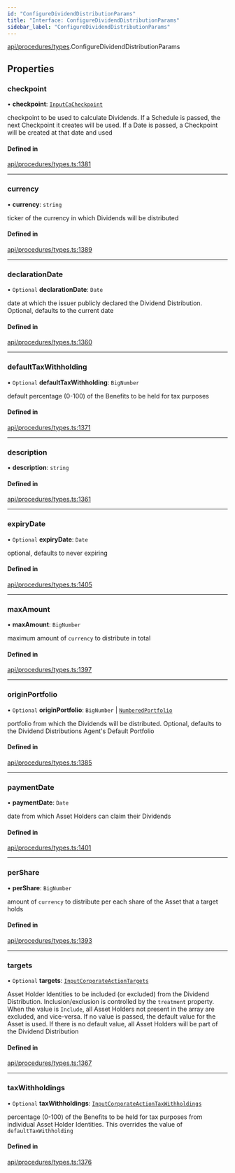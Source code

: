 ```yaml
---
id: "ConfigureDividendDistributionParams"
title: "Interface: ConfigureDividendDistributionParams"
sidebar_label: "ConfigureDividendDistributionParams"
---
```


[api/procedures/types](../../../../../modules/API/Procedures/Types/Types.md).ConfigureDividendDistributionParams

## Properties

### checkpoint

• **checkpoint**: [`InputCaCheckpoint`](../../../../../modules/API/Entities/Asset/Fungible/Checkpoints/Types/Types.md#inputcacheckpoint)

checkpoint to be used to calculate Dividends. If a Schedule is passed, the next Checkpoint it creates will be used.
  If a Date is passed, a Checkpoint will be created at that date and used

#### Defined in

[api/procedures/types.ts:1381](https://github.com/PolymeshAssociation/polymesh-sdk/blob/995f17653/src/api/procedures/types.ts#L1381)

___

### currency

• **currency**: `string`

ticker of the currency in which Dividends will be distributed

#### Defined in

[api/procedures/types.ts:1389](https://github.com/PolymeshAssociation/polymesh-sdk/blob/995f17653/src/api/procedures/types.ts#L1389)

___

### declarationDate

• `Optional` **declarationDate**: `Date`

date at which the issuer publicly declared the Dividend Distribution. Optional, defaults to the current date

#### Defined in

[api/procedures/types.ts:1360](https://github.com/PolymeshAssociation/polymesh-sdk/blob/995f17653/src/api/procedures/types.ts#L1360)

___

### defaultTaxWithholding

• `Optional` **defaultTaxWithholding**: `BigNumber`

default percentage (0-100) of the Benefits to be held for tax purposes

#### Defined in

[api/procedures/types.ts:1371](https://github.com/PolymeshAssociation/polymesh-sdk/blob/995f17653/src/api/procedures/types.ts#L1371)

___

### description

• **description**: `string`

#### Defined in

[api/procedures/types.ts:1361](https://github.com/PolymeshAssociation/polymesh-sdk/blob/995f17653/src/api/procedures/types.ts#L1361)

___

### expiryDate

• `Optional` **expiryDate**: `Date`

optional, defaults to never expiring

#### Defined in

[api/procedures/types.ts:1405](https://github.com/PolymeshAssociation/polymesh-sdk/blob/995f17653/src/api/procedures/types.ts#L1405)

___

### maxAmount

• **maxAmount**: `BigNumber`

maximum amount of `currency` to distribute in total

#### Defined in

[api/procedures/types.ts:1397](https://github.com/PolymeshAssociation/polymesh-sdk/blob/995f17653/src/api/procedures/types.ts#L1397)

___

### originPortfolio

• `Optional` **originPortfolio**: `BigNumber` \| [`NumberedPortfolio`](../../../../../classes/API/Entities/NumberedPortfolio/NumberedPortfolio.md)

portfolio from which the Dividends will be distributed. Optional, defaults to the Dividend Distributions Agent's Default Portfolio

#### Defined in

[api/procedures/types.ts:1385](https://github.com/PolymeshAssociation/polymesh-sdk/blob/995f17653/src/api/procedures/types.ts#L1385)

___

### paymentDate

• **paymentDate**: `Date`

date from which Asset Holders can claim their Dividends

#### Defined in

[api/procedures/types.ts:1401](https://github.com/PolymeshAssociation/polymesh-sdk/blob/995f17653/src/api/procedures/types.ts#L1401)

___

### perShare

• **perShare**: `BigNumber`

amount of `currency` to distribute per each share of the Asset that a target holds

#### Defined in

[api/procedures/types.ts:1393](https://github.com/PolymeshAssociation/polymesh-sdk/blob/995f17653/src/api/procedures/types.ts#L1393)

___

### targets

• `Optional` **targets**: [`InputCorporateActionTargets`](../../../../../modules/API/Procedures/Types/Types.md#inputcorporateactiontargets)

Asset Holder Identities to be included (or excluded) from the Dividend Distribution. Inclusion/exclusion is controlled by the `treatment`
  property. When the value is `Include`, all Asset Holders not present in the array are excluded, and vice-versa. If no value is passed,
  the default value for the Asset is used. If there is no default value, all Asset Holders will be part of the Dividend Distribution

#### Defined in

[api/procedures/types.ts:1367](https://github.com/PolymeshAssociation/polymesh-sdk/blob/995f17653/src/api/procedures/types.ts#L1367)

___

### taxWithholdings

• `Optional` **taxWithholdings**: [`InputCorporateActionTaxWithholdings`](../../../../../modules/API/Procedures/Types/Types.md#inputcorporateactiontaxwithholdings)

percentage (0-100) of the Benefits to be held for tax purposes from individual Asset Holder Identities.
  This overrides the value of `defaultTaxWithholding`

#### Defined in

[api/procedures/types.ts:1376](https://github.com/PolymeshAssociation/polymesh-sdk/blob/995f17653/src/api/procedures/types.ts#L1376)
